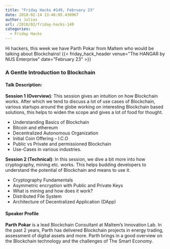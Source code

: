```yaml
---
title: "Friday Hacks #149, February 23"
date: 2018-02-14 13:46:05.430967
author: Julius
url: /2018/02/friday-hacks-149
categories:
  - Friday Hacks
---
```


Hi hackers, this week we have Parth Pokar from Maltem who would be talking about
Blockchains!
{{< friday_hack_header venue="The HANGAR by NUS Enterprise" date="February 23" >}}


### A Gentle Introduction to Blockchain

#### Talk Description:

**Session 1 (Overview)**: This session gives an intuition on how Blockchain works. After which we tend to discuss a lot of use cases of Blockchain, various startups around the globe working on interesting Blockchain based solutions, this helps to widen the scope and gives a lot of food for thought.

- Understanding Basics of Blockchain
- Bitcoin and ethereum
- Decentralized Autonomous Organization
- Initial Coin Offering – I.C.O
- Public vs Private and permissioned Blockchain
- Use-Cases in various industries.

**Session 2 (Technical)**: In this session, we dive a bit more into how cryptography, mining etc. works. This helps budding developers to understand the potential of Blockchain and means to use it.

- Cryptography Fundamentals
- Asymmetric encryption with Public and Private Keys
- What is mining and how does it work?
- Distributed File System
- Architecture of Decentralized Application (DApp)

#### Speaker Profile
**Parth Pokar** is a lead Blockchain Consultant at Maltem’s Innovation Lab. In the past 2 years, Parth has delivered Blockchain projects in energy trading, assessment of digital assets and more. Parth brings in a good overview on the Blockchain technology and the challenges of The Smart Economy.

